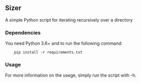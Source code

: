 ## Sizer

A simple Python script for iterating recursively over a directory

### Dependencies

You need Python 3.6+ and to run the following command:

        pip install -r requirements.txt

### Usage

For more information on the usege, simply run the script with -h.
